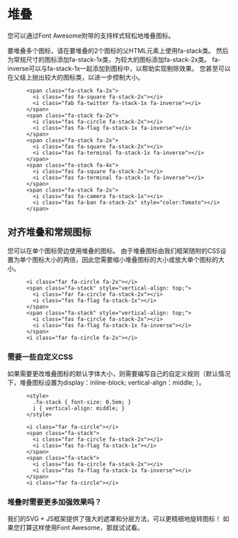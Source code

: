 

# 堆叠

您可以通过Font Awesome附带的支持样式轻松地堆叠图标。

要堆叠多个图标，请在要堆叠的2个图标的父HTML元素上使用fa-stack类。 然后为常规尺寸的图标添加fa-stack-1x类，为较大的图标添加fa-stack-2x类。 fa-inverse可以与fa-stack-1x一起添加到图标中，以帮助实现剔除效果。 您甚至可以在父级上抛出较大的图标类，以进一步控制大小。

<span class="fa-stack fa-2x">
            <i class="fas fa-square fa-stack-2x"></i>
            <i class="fab fa-twitter fa-stack-1x fa-inverse"></i>
</span>
<span class="fa-stack fa-2x">
            <i class="fas fa-circle fa-stack-2x"></i>
            <i class="fas fa-flag fa-stack-1x fa-inverse"></i>
          </span>
          <span class="fa-stack fa-2x">
            <i class="fas fa-square fa-stack-2x"></i>
            <i class="fas fa-terminal fa-stack-1x fa-inverse"></i>
          </span>
          <span class="fa-stack fa-4x">
            <i class="fas fa-square fa-stack-2x"></i>
            <i class="fas fa-terminal fa-stack-1x fa-inverse"></i>
          </span>
          <span class="fa-stack fa-2x">
            <i class="fas fa-camera fa-stack-1x"></i>
            <i class="fas fa-ban fa-stack-2x" style="color:Tomato"></i>
</span>









          <span class="fa-stack fa-2x">
            <i class="fas fa-square fa-stack-2x"></i>
            <i class="fab fa-twitter fa-stack-1x fa-inverse"></i>
          </span>
          <span class="fa-stack fa-2x">
            <i class="fas fa-circle fa-stack-2x"></i>
            <i class="fas fa-flag fa-stack-1x fa-inverse"></i>
          </span>
          <span class="fa-stack fa-2x">
            <i class="fas fa-square fa-stack-2x"></i>
            <i class="fas fa-terminal fa-stack-1x fa-inverse"></i>
          </span>
          <span class="fa-stack fa-4x">
            <i class="fas fa-square fa-stack-2x"></i>
            <i class="fas fa-terminal fa-stack-1x fa-inverse"></i>
          </span>
          <span class="fa-stack fa-2x">
            <i class="fas fa-camera fa-stack-1x"></i>
            <i class="fas fa-ban fa-stack-2x" style="color:Tomato"></i>
          </span>

## 对齐堆叠和常规图标

您可以在单个图标旁边使用堆叠的图标。 由于堆叠图标由我们框架随附的CSS设置为单个图标大小的两倍，因此您需要缩小堆叠图标的大小或放大单个图标的大小。

<i class="far fa-circle fa-2x"></i>
          <span class="fa-stack" style="vertical-align: top;">
            <i class="far fa-circle fa-stack-2x"></i>
            <i class="fas fa-flag fa-stack-1x"></i>
          </span>
          <span class="fa-stack" style="vertical-align: top;">
            <i class="fas fa-circle fa-stack-2x"></i>
            <i class="fas fa-flag fa-stack-1x fa-inverse"></i>
          </span>
<i class="far fa-circle fa-2x"></i>
        




          <i class="far fa-circle fa-2x"></i>
          <span class="fa-stack" style="vertical-align: top;">
            <i class="far fa-circle fa-stack-2x"></i>
            <i class="fas fa-flag fa-stack-1x"></i>
          </span>
          <span class="fa-stack" style="vertical-align: top;">
            <i class="fas fa-circle fa-stack-2x"></i>
            <i class="fas fa-flag fa-stack-1x fa-inverse"></i>
          </span>
          <i class="far fa-circle fa-2x"></i>
        

### 需要一些自定义CSS

如果需要更改堆叠图标的默认字体大小，则需要编写自己的自定义规则（默认情况下，堆叠图标设置为display：inline-block; vertical-align：middle; ）。


<style>
            .fa-stack { font-size: 0.5em; }
            i { vertical-align: middle; }
          </style>
<i class="far fa-circle"></i>
          <span class="fa-stack">
            <i class="far fa-circle fa-stack-2x"></i>
            <i class="fas fa-flag fa-stack-1x"></i>
          </span>
          <span class="fa-stack">
            <i class="fas fa-circle fa-stack-2x"></i>
            <i class="fas fa-flag fa-stack-1x fa-inverse"></i>
          </span>
<i class="far fa-circle"></i>
        






          <style>
            .fa-stack { font-size: 0.5em; }
            i { vertical-align: middle; }
          </style>

          <i class="far fa-circle"></i>
          <span class="fa-stack">
            <i class="far fa-circle fa-stack-2x"></i>
            <i class="fas fa-flag fa-stack-1x"></i>
          </span>
          <span class="fa-stack">
            <i class="fas fa-circle fa-stack-2x"></i>
            <i class="fas fa-flag fa-stack-1x fa-inverse"></i>
          </span>
          <i class="far fa-circle"></i>
        




### 堆叠时需要更多加强效果吗？

我们的SVG + JS框架提供了强大的遮罩和分层方法，可以更精细地旋转图标！ 如果您打算这样使用Font Awesome，那就试试看。

<link rel="stylesheet" href="https://cdn.jsdelivr.net/npm/@fortawesome/fontawesome-free@5.13.0/css/all.min.css">
